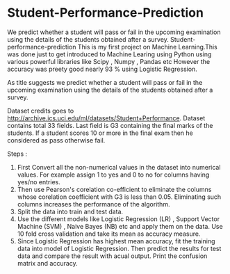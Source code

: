 # Student-Performance-Prediction
We predict whether a student will pass or fail in the upcoming examination using the details of the students obtained after a survey.
Student-performance-prediction
This is my first project on Machine Learning.This was done just to get introduced to Machine Learing using Python using various powerful libraries like Scipy , Numpy , Pandas etc
However the accuracy was preety good nearly 93 % using Logistic Regression.

As title suggests we predict whether a student will pass or fail in the upcoming examination using the details of the students obtained after a survey.

Dataset credits goes to http://archive.ics.uci.edu/ml/datasets/Student+Performance. Dataset contains total 33 fields. Last field is G3 containing the final marks of the students. If a student scores 10 or more in the final exam then he considered as pass otherwise fail.

Steps :

1. First Convert all the non-numerical values in the dataset into numerical values. For example assign 1 to yes and 0 to no for columns having yes/no entries.
2. Then use Pearson's corelation co-efficient to eliminate the columns whose corelation coefficient with G3 is less than 0.05. Eliminating such columns increases the performance of the algorithm.
3. Split the data into train and test data.
4. Use the different models like Logistic Regression (LR) , Support Vector Machine (SVM) , Naive Bayes (NB) etc and apply them on the data. Use 10 fold cross validation and take its mean as accuracy measure.
5. Since Logistic Regression has highest mean accuracy, fit the training data into model of Logistic Regression. Then predict the results for test data and compare the result with acual output. Print the confusion matrix and accuracy.
